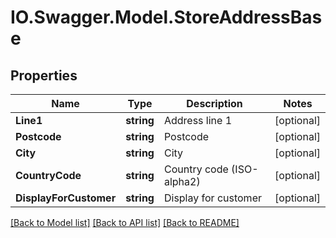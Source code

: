 # IO.Swagger.Model.StoreAddressBase
## Properties

Name | Type | Description | Notes
------------ | ------------- | ------------- | -------------
**Line1** | **string** | Address line 1 | [optional] 
**Postcode** | **string** | Postcode | [optional] 
**City** | **string** | City | [optional] 
**CountryCode** | **string** | Country code (ISO-alpha2) | [optional] 
**DisplayForCustomer** | **string** | Display for customer | [optional] 

[[Back to Model list]](../README.md#documentation-for-models) [[Back to API list]](../README.md#documentation-for-api-endpoints) [[Back to README]](../README.md)

